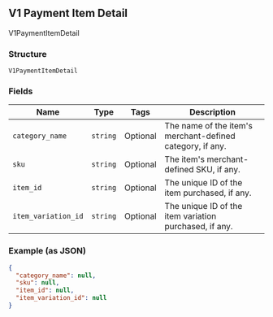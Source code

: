 ## V1 Payment Item Detail

V1PaymentItemDetail

### Structure

`V1PaymentItemDetail`

### Fields

| Name | Type | Tags | Description |
|  --- | --- | --- | --- |
| `category_name` | `string` | Optional | The name of the item's merchant-defined category, if any. |
| `sku` | `string` | Optional | The item's merchant-defined SKU, if any. |
| `item_id` | `string` | Optional | The unique ID of the item purchased, if any. |
| `item_variation_id` | `string` | Optional | The unique ID of the item variation purchased, if any. |

### Example (as JSON)

```json
{
  "category_name": null,
  "sku": null,
  "item_id": null,
  "item_variation_id": null
}
```


